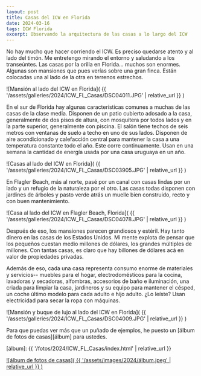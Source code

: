 ```yaml
---
layout: post
title: Casas del ICW en Florida
date: 2024-03-16
tags: ICW Florida
excerpt: Observando la arquitectura de las casas a lo largo del ICW
---
```


No hay mucho que hacer corriendo el ICW. Es preciso quedarse atento y
al lado del timón. Me entretengo mirando el entorno y saludando a los
transeúntes. Las casas por la orilla en Florida... muchos son enormes. Algunas
son mansiones que pues verías sobre una gran finca. Están colocadas una al
lado de la otra en terrenos estrechos.

![Mansión al lado del ICW en Florida](
  {{ '/assets/galleries/2024/ICW_FL_Casas/DSC04011.JPG' | relative_url }}
)

En el sur de Florida hay algunas características comunes a muchas de las casas
de la clase media.  Disponen de un patio cubierto adosado a la casa,
generalmente de dos pisos de altura, con mosquitera por todos lados y en la
parte superior, generalmente con piscina.  El salón tiene techos de seis metros
con ventanas de suelo
a techo en uno de sus lados.  Disponen de aire acondicionado y calefacción
central para mantener la casa a una temperatura constante todo el año. Este
corre continuamente. Usan en una semana la cantidad de energía usada por una
casa uruguaya en un año.

![Casas al lado del ICW en Florida](
  {{ '/assets/galleries/2024/ICW_FL_Casas/DSC03905.JPG' | relative_url }}
)


En Flagler Beach, más al norte, pasé por un canal con casas lindas por
un lado y un refugio de la naturaleza por el otro. Las casas todas
disponen con jardines de árboles y pasto verde atrás un muelle bien
construido, recto y con buen mantenimiento.

![Casa al lado del ICW en Flagler Beach, Florida](
  {{ '/assets/galleries/2024/ICW_FL_Casas/DSC04078.JPG' | relative_url }}
)

Después de eso, los mansiones parecen grandiosos y estéril.
Hay tanto dinero en las casas de los Estados Unidos. Mi mente explota
de pensar que los pequeños cuestan medio millones de dólares, los grandes
múltiples de millones. Con tantas casas, es claro que hay billones de
dólares acá en valor de propiedades privadas.

Además de eso, cada una casa representa consumo enorme de materiales y
servicios-- muebles para el hogar, electrodomésticos para la
cocina, lavadoras y secadoras, alfombras, accesorios de baño e iluminación, una
criada para limpiar la casa, jardineros y su equipo para mantener el césped, un
coche último modelo para cada adulto e hijo adulto.
¿Lo leíste? Usan electricidad para secar la ropa con máquinas.

![Mansión y buque de lujo al lado del ICW en Florida](
  {{ '/assets/galleries/2024/ICW_FL_Casas/DSC04009.JPG' | relative_url }}
)

Para que puedas ver más que un puñado de ejemplos, he puesto un [álbum de fotos
de casas][álbum] para ustedes.

[álbum]: {{ '/fotos/2024/ICW_FL_Casas/index.html' | relative_url }}

<a href="{{'/fotos/2024/ICW_FL_Casas/index.html' | relative_url }}">
![álbum de fotos de casas](
  {{ '/assets/images/2024/álbum.jpeg' | relative_url }}
)
</a>

